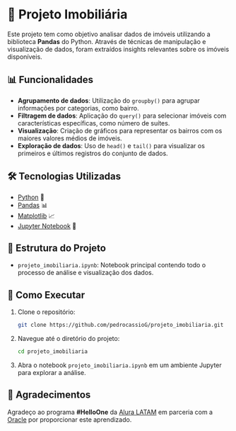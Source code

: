 # 🏡 Projeto Imobiliária

Este projeto tem como objetivo analisar dados de imóveis utilizando a biblioteca **Pandas** do Python. Através de técnicas de manipulação e visualização de dados, foram extraídos insights relevantes sobre os imóveis disponíveis.

## 📊 Funcionalidades

* **Agrupamento de dados**: Utilização do `groupby()` para agrupar informações por categorias, como bairro.
* **Filtragem de dados**: Aplicação do `query()` para selecionar imóveis com características específicas, como número de suítes.
* **Visualização**: Criação de gráficos para representar os bairros com os maiores valores médios de imóveis.
* **Exploração de dados**: Uso de `head()` e `tail()` para visualizar os primeiros e últimos registros do conjunto de dados.

## 🛠️ Tecnologias Utilizadas

* [Python](https://www.python.org/) 🐍
* [Pandas](https://pandas.pydata.org/) 📊
* [Matplotlib](https://matplotlib.org/) 📈
* [Jupyter Notebook](https://jupyter.org/) 📓

## 📁 Estrutura do Projeto

* `projeto_imobiliaria.ipynb`: Notebook principal contendo todo o processo de análise e visualização dos dados.

## 🚀 Como Executar

1. Clone o repositório:

   ```bash
   git clone https://github.com/pedrocassioG/projeto_imobiliaria.git
   ```
2. Navegue até o diretório do projeto:

   ```bash
   cd projeto_imobiliaria
   ```
3. Abra o notebook `projeto_imobiliaria.ipynb` em um ambiente Jupyter para explorar a análise.

## 🤝 Agradecimentos

Agradeço ao programa **#HelloOne** da [Alura LATAM](https://www.aluracursos.com/) em parceria com a [Oracle](https://www.oracle.com/br/) por proporcionar este aprendizado.

